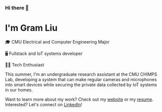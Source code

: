 ### Hi there 👋

# I'm Gram Liu

🎓 CMU Electrical and Computer Engineering Major

🖥️ Fullstack and IoT systems developer

👨‍💻 Tech Enthusiast

This summer, I'm an undergraduate research assistant at the CMU CHIMPS Lab, developing a system that can make regular cameras and microphones into smart devices while securing the private data collected by IoT systems in our homes.

Want to learn more about my work? Check out my [website](https://gramliu.com) or my [resume](https://gramliu.com/resume).<br>
Interested? Let's connect on [LinkedIn](https://www.linkedin.com/in/gramliu/)!
